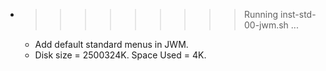 * >>>>>>>>> Running inst-std-00-jwm.sh ...
  * Add default standard menus in JWM.
  * Disk size = 2500324K. Space Used = 4K.
